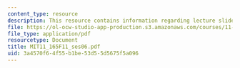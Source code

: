 ```yaml
---
content_type: resource
description: This resource contains information regarding lecture slides.
file: https://ol-ocw-studio-app-production.s3.amazonaws.com/courses/11-165-infrastructure-and-energy-technology-challenges-fall-2011/3a4570f64f55b1be53d55d5675f5a096_MIT11_165F11_ses06.pdf
file_type: application/pdf
resourcetype: Document
title: MIT11_165F11_ses06.pdf
uid: 3a4570f6-4f55-b1be-53d5-5d5675f5a096
---
```

